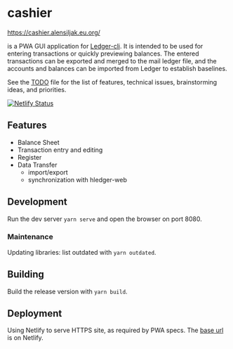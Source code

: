 # cashier

https://cashier.alensiljak.eu.org/

is a PWA GUI application for [Ledger-cli](https://ledger-cli.org). It is intended to be used for entering transactions or quickly previewing balances. The entered transactions can be exported and merged to the mail ledger file, and the accounts and balances can be imported from Ledger to establish baselines.

See the [TODO](TODO) file for the list of features, technical issues, brainstorming ideas, and priorities.

[![Netlify Status](https://api.netlify.com/api/v1/badges/2d57ffbd-b4be-4eb4-b56b-f1aefc285364/deploy-status)](https://app.netlify.com/sites/cashier-pwa/deploys)

## Features

- Balance Sheet
- Transaction entry and editing
- Register
- Data Transfer
  - import/export
  - synchronization with hledger-web

## Development 

Run the dev server `yarn serve` and open the browser on port 8080.

### Maintenance

Updating libraries: list outdated with `yarn outdated`.

## Building

Build the release version with `yarn build`.

## Deployment

Using Netlify to serve HTTPS site, as required by PWA specs. The [base url](https://cashier-pwa.netlify.com/) is on Netlify.
